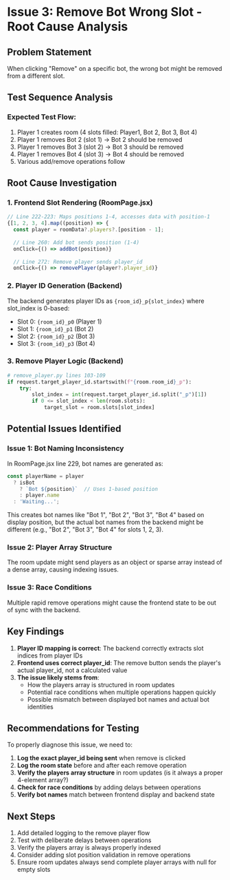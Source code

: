 # Issue 3: Remove Bot Wrong Slot - Root Cause Analysis

## Problem Statement
When clicking "Remove" on a specific bot, the wrong bot might be removed from a different slot.

## Test Sequence Analysis

### Expected Test Flow:
1. Player 1 creates room (4 slots filled: Player1, Bot 2, Bot 3, Bot 4)
2. Player 1 removes Bot 2 (slot 1) → Bot 2 should be removed
3. Player 1 removes Bot 3 (slot 2) → Bot 3 should be removed  
4. Player 1 removes Bot 4 (slot 3) → Bot 4 should be removed
5. Various add/remove operations follow

## Root Cause Investigation

### 1. Frontend Slot Rendering (RoomPage.jsx)
```javascript
// Line 222-223: Maps positions 1-4, accesses data with position-1
{[1, 2, 3, 4].map((position) => {
  const player = roomData?.players?.[position - 1];
  
  // Line 260: Add bot sends position (1-4)
  onClick={() => addBot(position)}
  
  // Line 272: Remove player sends player_id
  onClick={() => removePlayer(player?.player_id)}
```

### 2. Player ID Generation (Backend)
The backend generates player IDs as `{room_id}_p{slot_index}` where slot_index is 0-based:
- Slot 0: `{room_id}_p0` (Player 1)
- Slot 1: `{room_id}_p1` (Bot 2)
- Slot 2: `{room_id}_p2` (Bot 3)
- Slot 3: `{room_id}_p3` (Bot 4)

### 3. Remove Player Logic (Backend)
```python
# remove_player.py lines 103-109
if request.target_player_id.startswith(f"{room.room_id}_p"):
    try:
        slot_index = int(request.target_player_id.split("_p")[1])
        if 0 <= slot_index < len(room.slots):
            target_slot = room.slots[slot_index]
```

## Potential Issues Identified

### Issue 1: Bot Naming Inconsistency
In RoomPage.jsx line 229, bot names are generated as:
```javascript
const playerName = player
  ? isBot
    ? `Bot ${position}`  // Uses 1-based position
    : player.name
  : 'Waiting...';
```

This creates bot names like "Bot 1", "Bot 2", "Bot 3", "Bot 4" based on display position, but the actual bot names from the backend might be different (e.g., "Bot 2", "Bot 3", "Bot 4" for slots 1, 2, 3).

### Issue 2: Player Array Structure
The room update might send players as an object or sparse array instead of a dense array, causing indexing issues.

### Issue 3: Race Conditions
Multiple rapid remove operations might cause the frontend state to be out of sync with the backend.

## Key Findings

1. **Player ID mapping is correct**: The backend correctly extracts slot indices from player IDs
2. **Frontend uses correct player_id**: The remove button sends the player's actual player_id, not a calculated value
3. **The issue likely stems from**:
   - How the players array is structured in room updates
   - Potential race conditions when multiple operations happen quickly
   - Possible mismatch between displayed bot names and actual bot identities

## Recommendations for Testing

To properly diagnose this issue, we need to:

1. **Log the exact player_id being sent** when remove is clicked
2. **Log the room state** before and after each remove operation
3. **Verify the players array structure** in room updates (is it always a proper 4-element array?)
4. **Check for race conditions** by adding delays between operations
5. **Verify bot names** match between frontend display and backend state

## Next Steps

1. Add detailed logging to the remove player flow
2. Test with deliberate delays between operations
3. Verify the players array is always properly indexed
4. Consider adding slot position validation in remove operations
5. Ensure room updates always send complete player arrays with null for empty slots